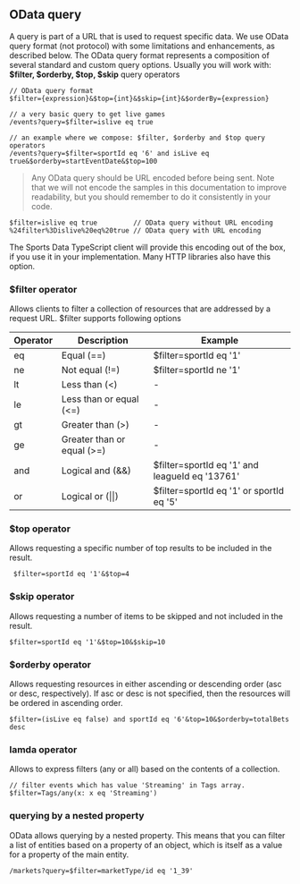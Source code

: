 ## OData query

A query is part of a URL that is used to request specific data. We use OData query format (not protocol) with some limitations and enhancements, as described below. The OData query format represents a composition of several standard and custom query options. Usually you will work with: **$filter, $orderby, $top, $skip** query operators

```http
// OData query format
$filter={expression}&$top={int}&$skip={int}&$orderBy={expression}

// a very basic query to get live games
/events?query=$filter=islive eq true 

// an example where we compose: $filter, $orderby and $top query operators
/events?query=$filter=sportId eq '6' and isLive eq true&$orderby=startEventDate&$top=100
```

> Any OData query should be URL encoded before being sent. Note that we will not encode the samples in this documentation to improve readability, but you should remember to do it consistently in your code.

```http
$filter=islive eq true         // OData query without URL encoding
%24filter%3Dislive%20eq%20true // OData query with URL encoding
```

The Sports Data TypeScript client will provide this encoding out of the box, if you use it in your implementation. Many HTTP libraries also have this option.

### $filter operator
Allows clients to filter a collection of resources that are addressed by a request URL. $filter supports following options

| Operator | Description | Example | 
|---|---|---|
| eq | Equal (==) | $filter=sportId eq '1' |
| ne | Not equal (!=) | $filter=sportId ne '1' |
| lt | Less than (<) | - |
| le | Less than or equal (<=) | - |
| gt | Greater than (>) | - |
| ge | Greater than or equal (>=) | - |
| and | Logical and (&&) | $filter=sportId eq '1' and leagueId eq '13761' |
| or  | Logical or (\|\|) | $filter=sportId eq '1' or sportId eq '5'  |

### $top operator
Allows requesting a specific number of top results to be included in the result.
```http
 $filter=sportId eq '1'&$top=4
```

### $skip operator
Allows requesting a number of items to be skipped and not included in the result.
```http
$filter=sportId eq '1'&$top=10&$skip=10
```

### $orderby operator
Allows requesting resources in either ascending or descending order (asc or desc, respectively). If asc or desc is not specified, then the resources will be ordered in ascending order.
```http
$filter=(isLive eq false) and sportId eq '6'&top=10&$orderby=totalBets desc
```

### lamda operator
Allows to express filters (any or all) based on the contents of a collection. 

```http
// filter events which has value 'Streaming' in Tags array.
$filter=Tags/any(x: x eq 'Streaming')
```

### querying by a nested property
OData allows querying by a nested property. This means that you can filter a list of entities based on a property of an object, which is itself as a value for a property of the main entity.
```http
/markets?query=$filter=marketType/id eq '1_39'
```
